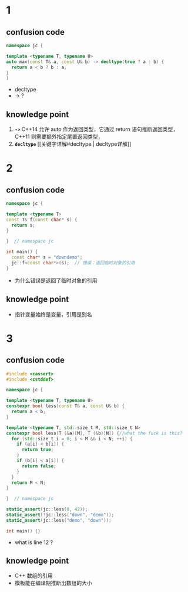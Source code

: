 # 1

## confusion code

```cpp
namespace jc {

template <typename T, typename U>
auto max(const T& a, const U& b) -> decltype(true ? a : b) {
  return a < b ? b : a;
}
}
```
- decltype
- -> ?


## knowledge point


1. **`->`**   C++14 允许 auto 作为返回类型，它通过 return 语句推断返回类型，C++11 则需要额外指定尾置返回类型，
2. **`decltype`** [[关键字详解#decltype | decltype详解]]



# 2

## confusion code

```cpp
namespace jc {

template <typename T>
const T& f(const char* s) {
  return s;
}

}  // namespace jc

int main() {
  const char* s = "downdemo";
  jc::f<const char*>(s);  // 错误：返回临时对象的引用
}
```

- 为什么错误是返回了临时对象的引用

## knowledge point

- 指针变量始终是变量，引用是别名


# 3

## confusion code

```cpp
#include <cassert>
#include <cstddef>

namespace jc {

template <typename T, typename U>
constexpr bool less(const T& a, const U& b) {
  return a < b;
}

template <typename T, std::size_t M, std::size_t N>
constexpr bool less(T (&a)[M], T (&b)[N]) {//what the fuck is this?
  for (std::size_t i = 0; i < M && i < N; ++i) {
    if (a[i] < b[i]) {
      return true;
    }
    if (b[i] < a[i]) {
      return false;
    }
  }
  return M < N;
}

}  // namespace jc

static_assert(jc::less(0, 42));
static_assert(!jc::less("down", "demo"));
static_assert(jc::less("demo", "down"));

int main() {}
```

- what is line 12 ? 

## knowledge point


- C++ 数组的引用
- 模板能在编译期推断出数组的大小 